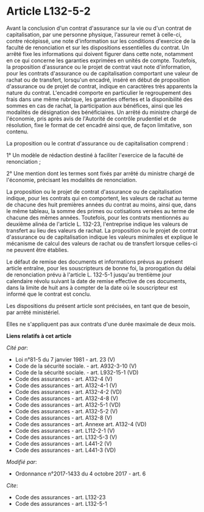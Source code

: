 # Article L132-5-2

Avant la conclusion d'un contrat d'assurance sur la vie ou d'un contrat de capitalisation, par une personne physique,
l'assureur remet à celle-ci, contre récépissé, une note d'information sur les conditions d'exercice de la faculté de
renonciation et sur les dispositions essentielles du contrat. Un arrêté fixe les informations qui doivent figurer dans cette
note, notamment en ce qui concerne les garanties exprimées en unités de compte. Toutefois, la proposition d'assurance ou le
projet de contrat vaut note d'information, pour les contrats d'assurance ou de capitalisation comportant une valeur de rachat
ou de transfert, lorsqu'un encadré, inséré en début de proposition d'assurance ou de projet de contrat, indique en caractères
très apparents la nature du contrat. L'encadré comporte en particulier le regroupement des frais dans une même rubrique, les
garanties offertes et la disponibilité des sommes en cas de rachat, la participation aux bénéfices, ainsi que les modalités
de désignation des bénéficiaires. Un arrêté du ministre chargé de l'économie, pris après avis de l'Autorité de contrôle
prudentiel et de résolution, fixe le format de cet encadré ainsi que, de façon limitative, son contenu. 

La proposition ou le contrat d'assurance ou de capitalisation comprend : 

1°   Un modèle de rédaction destiné à faciliter l'exercice de la faculté de renonciation ; 

2° Une mention dont les termes sont fixés par arrêté du ministre chargé de l'économie, précisant les modalités de
renonciation. 

La proposition ou le projet de contrat d'assurance ou de capitalisation indique, pour les contrats qui en comportent, les
valeurs de rachat au terme de chacune des huit premières années du contrat au moins, ainsi que, dans le même tableau, la
somme des primes ou cotisations versées au terme de chacune des mêmes années. Toutefois, pour les contrats mentionnés au
deuxième alinéa de l'article L. 132-23, l'entreprise indique les valeurs de transfert au lieu des valeurs de rachat. La
proposition ou le projet de contrat d'assurance ou de capitalisation indique les valeurs minimales et explique le mécanisme
de calcul des valeurs de rachat ou de transfert lorsque celles-ci ne peuvent être établies. 

Le défaut de remise des documents et informations prévus au présent article entraîne, pour les souscripteurs de bonne foi, la
prorogation du délai de renonciation prévu à l'article L. 132-5-1 jusqu'au trentième jour calendaire révolu suivant la date
de remise effective de ces documents, dans la limite de huit ans à compter de la date où le souscripteur est informé que le
contrat est conclu. 

Les dispositions du présent article sont précisées, en tant que de besoin, par arrêté ministériel. 

Elles ne s'appliquent pas aux contrats d'une durée maximale de deux mois.

**Liens relatifs à cet article**

_Cité par_:

  - Loi n°81-5 du 7 janvier 1981 - art. 23 (V)
  - Code de la sécurité sociale. - art. A932-3-10 (V)
  - Code de la sécurité sociale. - art. L932-15-1 (VD)
  - Code des assurances - art. A132-4 (V)
  - Code des assurances - art. A132-4-1 (V)
  - Code des assurances - art. A132-4-2 (VD)
  - Code des assurances - art. A132-4-8 (V)
  - Code des assurances - art. A132-5-1 (VD)
  - Code des assurances - art. A132-5-2 (V)
  - Code des assurances - art. A132-8 (V)
  - Code des assurances - art. Annexe art. A132-4 (VD)
  - Code des assurances - art. L112-2-1 (V)
  - Code des assurances - art. L132-5-3 (V)
  - Code des assurances - art. L441-2 (V)
  - Code des assurances - art. L441-3 (VD)

_Modifié par_:

  - Ordonnance n°2017-1433 du 4 octobre 2017 - art. 6

_Cite_:

  - Code des assurances - art. L132-23
  - Code des assurances - art. L132-5-1
